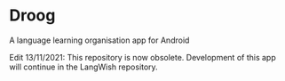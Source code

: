 # Droog
A language learning organisation app for Android

Edit 13/11/2021: This repository is now obsolete. Development of this app will continue in the LangWish repository.
